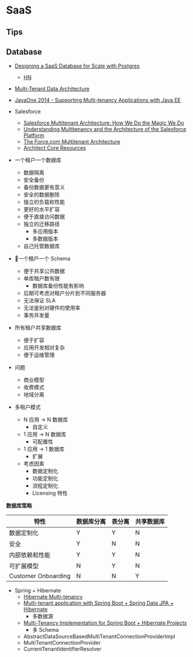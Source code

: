 # SaaS

## Tips


## Database
* [Designing a SaaS Database for Scale with Postgres](https://www.citusdata.com/blog/2016/10/03/designing-your-saas-database-for-high-scalability/)
  * [HN](https://news.ycombinator.com/item?id=12649734)
* [Multi-Tenant Data Architecture](https://msdn.microsoft.com/en-us/library/aa479086.aspx)
* [JavaOne 2014 - Supporting Multi-tenancy Applications with Java EE](https://www.slideshare.net/rcandidosilva/supporting-multitenancy-applications-with-java-ee)
* Salesforce
  * [Salesforce Multitenant Architecture: How We Do the Magic We Do](https://www.youtube.com/watch?v=jrKA3cJmoms)
  * [Understanding Multitenancy and the Architecture of the Salesforce Platform](https://www.youtube.com/watch?v=jeysYua6ENs)
  * [The Force.com Multitenant Architecture](https://developer.salesforce.com/page/Multi_Tenant_Architecture)
  * [Architect Core Resources](https://developer.salesforce.com/page/Architect_Core_Resources)
* 一个租户一个数据库
  * 数据隔离
  * 安全备份
  * 备份数据更有意义
  * 安全的数据删除
  * 独立的负载和性能
  * 更好的水平扩容
  * 便于直接访问数据
  * 独立的迁移路径
    * 多应用版本
    * 多数据版本
  * 自己托管数据库
* 一个租户一个 Schema
  * 便于共享公共数据
  * 单库租户数有限
    * 数据库备份性能有影响
  * 后期可考虑对租户分片到不同服务器
  * 无法保证 SLA
  * 无法鉴别对硬件的使用率
  * 事务并发量
* 所有租户共享数据库
  * 便于扩容
  * 应用开发相对复杂
  * 便于运维管理

* 问题
  * 商业模型
  * 收费模式
  * 地域分离
* 多租户模式
  * N 应用 -> N 数据库
    * 自定义
  * 1 应用 -> N 数据库
    * 可配置性
  * 1 应用 -> 1 数据库
    * 扩展
  * 考虑因素
    * 数据定制化
    * 功能定制化
    * 流程定制化
    * Licensing 特性

__数据库策略__

特性 | 数据库分离 | 表分离 | 共享数据库
----|-----------|-------|---------
数据定制化           | Y | Y | N
安全                | Y | N | N
内部依赖和性能        | Y | Y | N
可扩展模型           | N | Y | N
Customer Onboarding | N | N | Y

* Spring + Hibernate
  * [Hibernate Multi-tenancy](https://docs.jboss.org/hibernate/orm/4.2/devguide/en-US/html/ch16.html)
  * [Multi-tenant application with Spring Boot + Spring Data JPA + Hibernate](http://anakiou.blogspot.hk/2015/08/multi-tenant-application-with-spring.html)
    * 多数据源
  * [Multi-Tenancy Implementation for Spring Boot + Hibernate Projects](https://dzone.com/articles/spring-boot-hibernate-multitenancy-implementation)
    * 多 Schema
  * AbstractDataSourceBasedMultiTenantConnectionProviderImpl
  * MultiTenantConnectionProvider
  * CurrentTenantIdentifierResolver
